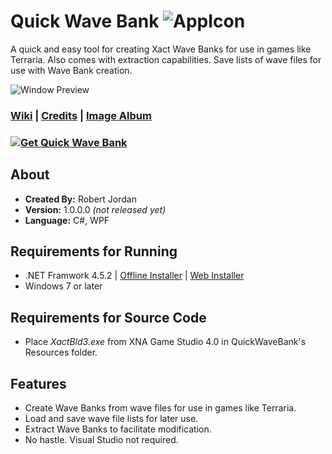 # Quick Wave Bank ![AppIcon](http://i.imgur.com/kFThU0Z.png)
A quick and easy tool for creating Xact Wave Banks for use in games like Terraria. Also comes with extraction capabilities. Save lists of wave files for use with Wave Bank creation.

![Window Preview](http://i.imgur.com/MMTTIJU.png)

### [Wiki](https://github.com/trigger-death/QuickWaveBank/wiki) | [Credits](https://github.com/trigger-death/QuickWaveBank/wiki/Credits) | [Image Album](http://imgur.com/a/9K2vT)

### [![Get Quick Wave Bank](http://)](https://github.com/trigger-death/QuickWaveBank/releases/tag/1.0.0.0)

## About

* **Created By:** Robert Jordan
* **Version:** 1.0.0.0 *(not released yet)*
* **Language:** C#, WPF

## Requirements for Running
* .NET Framwork 4.5.2 | [Offline Installer](https://www.microsoft.com/en-us/download/details.aspx?id=42642) | [Web Installer](https://www.microsoft.com/en-us/download/details.aspx?id=42643)
* Windows 7 or later

## Requirements for Source Code
* Place *XactBld3.exe* from XNA Game Studio 4.0 in QuickWaveBank's Resources folder.

## Features
* Create Wave Banks from wave files for use in games like Terraria.
* Load and save wave file lists for later use.
* Extract Wave Banks to facilitate modification.
* No hastle. Visual Studio not required.
